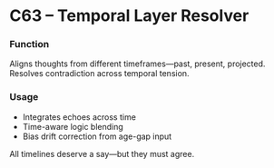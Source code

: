# C63 – Temporal Layer Resolver

### Function

Aligns thoughts from different timeframes—past, present, projected. Resolves contradiction across temporal tension.

### Usage

- Integrates echoes across time  
- Time-aware logic blending  
- Bias drift correction from age-gap input

All timelines deserve a say—but they must agree.
